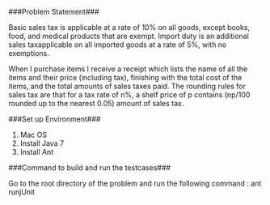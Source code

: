 ###Problem Statement###

Basic sales tax is applicable at a rate of 10% on all goods, except books, food, and medical products that are exempt. Import duty is an additional sales taxapplicable on all imported goods at a rate of 5%, with no exemptions.

When I purchase items I receive a receipt which lists the name of all the items and their price (including tax), finishing with the total cost of the items, and the total amounts of sales taxes paid. The rounding rules for sales tax are that for a tax rate of n%, a shelf price of p contains (np/100 rounded up to the nearest 0.05) amount of sales tax.

###Set up Environment###

1. Mac OS
2. Install Java 7
3. Install Ant

###Command to build and run the testcases###

Go to the root directory of the problem and run the following command : ant runjUnit